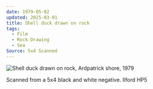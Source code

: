 ```yaml
---
date: 1979-05-02
updated: 2025-03-01
title: Shell duck drawn on rock
tags:
  - Film
  - Rock-Drawing
  - Sea
Source: 5x4 Scanned
---
```




![Shell duck drawn on rock, Ardpatrick shore, 1979](https://live.staticflickr.com/65535/49845400253_6e6aaf2791_3k.jpg)

Scanned from a 5x4 black and white negative. Ilford HP5